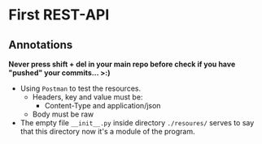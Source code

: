 # First REST-API 
## Annotations 

**Never press shift + del in your main repo before check if you have "pushed" your commits... >:)**

* Using `Postman` to test the resources. 
	* Headers, key and value must be: 
		* Content-Type and application/json 
	* Body must be raw 
* The empty file `__init__.py` inside directory `./resoures/` serves to say that this directory now it's a module of the program.